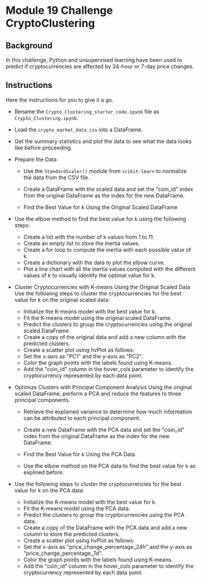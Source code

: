 # Module 19 Challenge CryptoClustering 

## 	 Background

In this challenge, Python and unsupervised learning have been used to predict if cryptocurrencies are affected by 24-hour or 7-day price changes.


## Instructions

Here the instructions for you to give it a go.

- Rename the `Crypto_Clustering_starter_code.ipynb` file as `Crypto_Clustering.ipynb`.

- Load the `crypto_market_data.csv` into a DataFrame.

- Get the summary statistics and plot the data to see what the data looks like before proceeding.

- Prepare the Data
    + Use the `StandardScaler()` module from `scikit-learn` to normalize the data from the CSV file.

    + Create a DataFrame with the scaled data and set the "coin_id" index from the original DataFrame as the index for the new DataFrame.

    + Find the Best Value for k Using the Original Scaled DataFrame

- Use the elbow method to find the best value for k using the following steps:

    + Create a list with the number of k values from 1 to 11.
    + Create an empty list to store the inertia values.
    + Create a for loop to compute the inertia with each possible value of k.
    + Create a dictionary with the data to plot the elbow curve.
    + Plot a line chart with all the inertia values computed with the different values of k to visually identify the optimal value for k.

- Cluster Cryptocurrencies with K-means Using the Original Scaled Data
    Use the following steps to cluster the cryptocurrencies for the best value for k on the original scaled data:
    + Initialize the K-means model with the best value for k.
    + Fit the K-means model using the original scaled DataFrame.
    + Predict the clusters to group the cryptocurrencies using the original scaled DataFrame.
    + Create a copy of the original data and add a new column with the predicted clusters.
    + Create a scatter plot using hvPlot as follows:
    + Set the x-axis as "PC1" and the y-axis as "PC2".
    + Color the graph points with the labels found using K-means.
    + Add the "coin_id" column in the hover_cols parameter to identify the cryptocurrency represented by each data point.

- Optimize Clusters with Principal Component Analysis
    Using the original scaled DataFrame, perform a PCA and reduce the features to three principal components.

    + Retrieve the explained variance to determine how much information can be attributed to each principal component.

    + Create a new DataFrame with the PCA data and set the "coin_id" index from the original DataFrame as the index for the new DataFrame.

    + Find the Best Value for k Using the PCA Data

    + Use the elbow method on the PCA data to find the best value for k as explined before.

- Use the following steps to cluster the cryptocurrencies for the best value for k on the PCA data:

    + Initialize the K-means model with the best value for k.
    + Fit the K-means model using the PCA data.
    + Predict the clusters to group the cryptocurrencies using the PCA data.
    + Create a copy of the DataFrame with the PCA data and add a new column to store the predicted clusters.
    + Create a scatter plot using hvPlot as follows:
    + Set the x-axis as "price_change_percentage_24h" and the y-axis as "price_change_percentage_7d".
    + Color the graph points with the labels found using K-means.
    + Add the "coin_id" column in the hover_cols parameter to identify the cryptocurrency represented by each data point.
